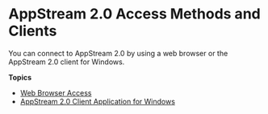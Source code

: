 # AppStream 2\.0 Access Methods and Clients<a name="clients-access-methods-user"></a>

You can connect to AppStream 2\.0 by using a web browser or the AppStream 2\.0 client for Windows\.

**Topics**
+ [Web Browser Access](web-browser-user.md)
+ [AppStream 2\.0 Client Application for Windows](client-application-windows-user.md)